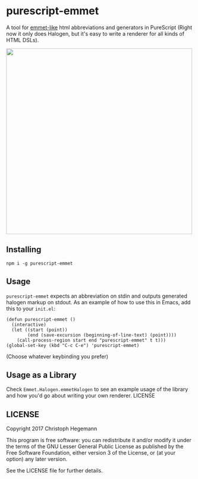 purescript-emmet
==

A tool for [emmet-like](https://docs.emmet.io/abbreviations/) html abbreviations
and generators in PureScript (Right now it only does Halogen, but it's easy to
write a renderer for all kinds of HTML DSLs).

<img src="http://i.imgur.com/xs7NZl1.gif" width="500px"></img>

## Installing

`npm i -g purescript-emmet`

## Usage

`purescript-emmet` expects an abbreviation on stdin and outputs generated
halogen markup on stdout. As an example of how to use this in Emacs, add this to
your `init.el`:

```emacs-lisp
(defun purescript-emmet ()
  (interactive)
  (let ((start (point))
        (end (save-excursion (beginning-of-line-text) (point))))
    (call-process-region start end "purescript-emmet" t t)))
(global-set-key (kbd "C-c C-e") 'purescript-emmet)
```

(Choose whatever keybinding you prefer)

## Usage as a Library

Check `Emmet.Halogen.emmetHalogen` to see an example usage of the library and
how you'd go about writing your own renderer.
LICENSE

## LICENSE

Copyright 2017 Christoph Hegemann

This program is free software: you can redistribute it and/or modify it under the terms of the GNU Lesser General Public License as published by the Free Software Foundation, either version 3 of the License, or (at your option) any later version.

See the LICENSE file for further details.
